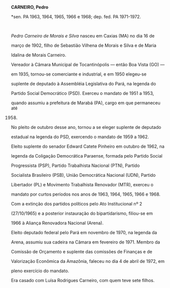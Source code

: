 **CARNEIRO, Pedro**



\*sen. PA 1963, 1964, 1965, 1966 e 1968; dep. fed. PA 1971-1972.



 



*Pedro Carneiro de Morais e Silva* nasceu em Caxias (MA) no dia 16 de

março de 1902, filho de Sebastião Vilhena de Morais e Silva e de Maria

Idalina de Morais Carneiro.



Vereador à Câmara Municipal de Tocantinópolis — então Boa Vista (GO) —

em 1935, tornou-se comerciante e industrial, e em 1950 elegeu-se

suplente de deputado à Assembléia Legislativa do Pará, na legenda do

Partido Social Democrático (PSD). Exerceu o mandato de 1951 a 1953,

quando assumiu a prefeitura de Marabá (PA), cargo em que permaneceu até

1958.



No pleito de outubro desse ano, tornou a se eleger suplente de deputado

estadual na legenda do PSD, exercendo o mandato de 1959 a 1962.



Eleito suplente do senador Edward Catete Pinheiro em outubro de 1962, na

legenda da Coligação Democrática Paraense, formada pelo Partido Social

Progressista (PSP), Partido Trabalhista Nacional (PTN), Partido

Socialista Brasileiro (PSB), União Democrática Nacional (UDN), Partido

Libertador (PL) e Movimento Trabalhista Renovador (MTR), exerceu o

mandato por curtos períodos nos anos de 1963, 1964, 1965, 1966 e 1968.



Com a extinção dos partidos políticos pelo Ato Institucional nº 2

(27/10/1965) e a posterior instauração do bipartidarismo, filiou-se em

1966 à Aliança Renovadora Nacional (Arena).



Eleito deputado federal pelo Pará em novembro de 1970, na legenda da

Arena, assumiu sua cadeira na Câmara em fevereiro de 1971. Membro da

Comissão de Orçamento e suplente das comissões de Finanças e de

Valorização Econômica da Amazônia, faleceu no dia 4 de abril de 1972, em

pleno exercício do mandato.



Era casado com Luísa Rodrigues Carneiro, com quem teve sete filhos.



 



 



